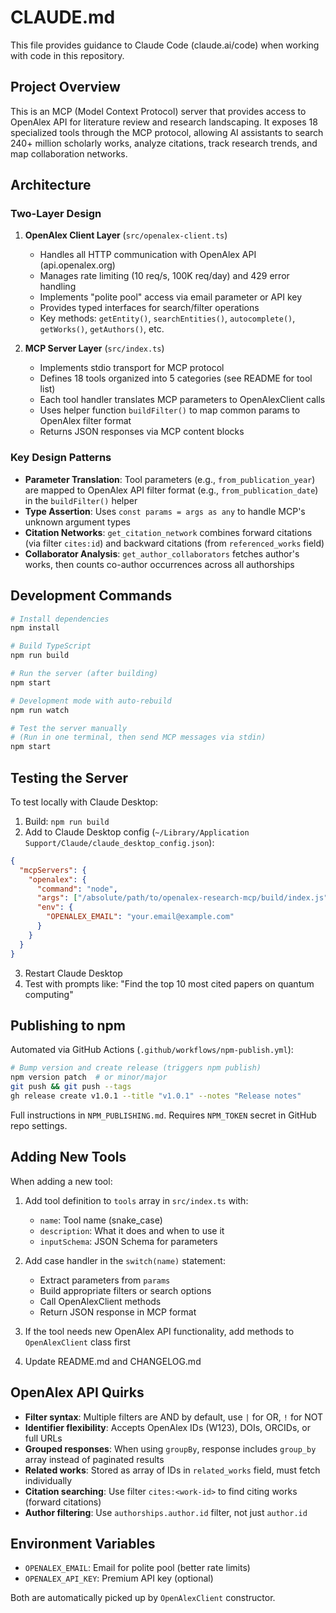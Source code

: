 # CLAUDE.md

This file provides guidance to Claude Code (claude.ai/code) when working with code in this repository.

## Project Overview

This is an MCP (Model Context Protocol) server that provides access to OpenAlex API for literature review and research landscaping. It exposes 18 specialized tools through the MCP protocol, allowing AI assistants to search 240+ million scholarly works, analyze citations, track research trends, and map collaboration networks.

## Architecture

### Two-Layer Design

1. **OpenAlex Client Layer** (`src/openalex-client.ts`)
   - Handles all HTTP communication with OpenAlex API (api.openalex.org)
   - Manages rate limiting (10 req/s, 100K req/day) and 429 error handling
   - Implements "polite pool" access via email parameter or API key
   - Provides typed interfaces for search/filter operations
   - Key methods: `getEntity()`, `searchEntities()`, `autocomplete()`, `getWorks()`, `getAuthors()`, etc.

2. **MCP Server Layer** (`src/index.ts`)
   - Implements stdio transport for MCP protocol
   - Defines 18 tools organized into 5 categories (see README for tool list)
   - Each tool handler translates MCP parameters to OpenAlexClient calls
   - Uses helper function `buildFilter()` to map common params to OpenAlex filter format
   - Returns JSON responses via MCP content blocks

### Key Design Patterns

- **Parameter Translation**: Tool parameters (e.g., `from_publication_year`) are mapped to OpenAlex API filter format (e.g., `from_publication_date`) in the `buildFilter()` helper
- **Type Assertion**: Uses `const params = args as any` to handle MCP's unknown argument types
- **Citation Networks**: `get_citation_network` combines forward citations (via filter `cites:id`) and backward citations (from `referenced_works` field)
- **Collaborator Analysis**: `get_author_collaborators` fetches author's works, then counts co-author occurrences across all authorships

## Development Commands

```bash
# Install dependencies
npm install

# Build TypeScript
npm run build

# Run the server (after building)
npm start

# Development mode with auto-rebuild
npm run watch

# Test the server manually
# (Run in one terminal, then send MCP messages via stdin)
npm start
```

## Testing the Server

To test locally with Claude Desktop:

1. Build: `npm run build`
2. Add to Claude Desktop config (`~/Library/Application Support/Claude/claude_desktop_config.json`):
```json
{
  "mcpServers": {
    "openalex": {
      "command": "node",
      "args": ["/absolute/path/to/openalex-research-mcp/build/index.js"],
      "env": {
        "OPENALEX_EMAIL": "your.email@example.com"
      }
    }
  }
}
```
3. Restart Claude Desktop
4. Test with prompts like: "Find the top 10 most cited papers on quantum computing"

## Publishing to npm

Automated via GitHub Actions (`.github/workflows/npm-publish.yml`):

```bash
# Bump version and create release (triggers npm publish)
npm version patch  # or minor/major
git push && git push --tags
gh release create v1.0.1 --title "v1.0.1" --notes "Release notes"
```

Full instructions in `NPM_PUBLISHING.md`. Requires `NPM_TOKEN` secret in GitHub repo settings.

## Adding New Tools

When adding a new tool:

1. Add tool definition to `tools` array in `src/index.ts` with:
   - `name`: Tool name (snake_case)
   - `description`: What it does and when to use it
   - `inputSchema`: JSON Schema for parameters

2. Add case handler in the `switch(name)` statement:
   - Extract parameters from `params`
   - Build appropriate filters or search options
   - Call OpenAlexClient methods
   - Return JSON response in MCP format

3. If the tool needs new OpenAlex API functionality, add methods to `OpenAlexClient` class first

4. Update README.md and CHANGELOG.md

## OpenAlex API Quirks

- **Filter syntax**: Multiple filters are AND by default, use `|` for OR, `!` for NOT
- **Identifier flexibility**: Accepts OpenAlex IDs (W123), DOIs, ORCIDs, or full URLs
- **Grouped responses**: When using `groupBy`, response includes `group_by` array instead of paginated results
- **Related works**: Stored as array of IDs in `related_works` field, must fetch individually
- **Citation searching**: Use filter `cites:<work-id>` to find citing works (forward citations)
- **Author filtering**: Use `authorships.author.id` filter, not just `author.id`

## Environment Variables

- `OPENALEX_EMAIL`: Email for polite pool (better rate limits)
- `OPENALEX_API_KEY`: Premium API key (optional)

Both are automatically picked up by `OpenAlexClient` constructor.
